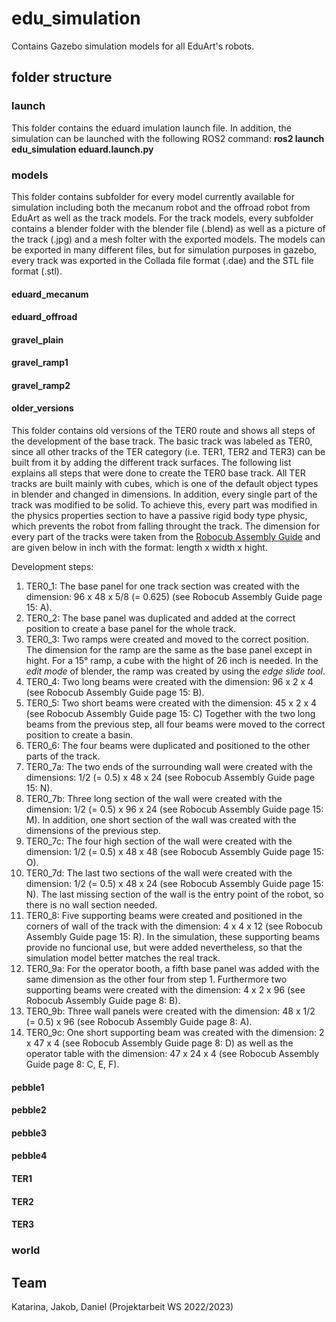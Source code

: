 # edu_simulation

Contains Gazebo simulation models for all EduArt's robots.

## folder structure

### launch
This folder contains the eduard imulation launch file. In addition, the simulation can be launched with the following ROS2 command:
**ros2 launch edu_simulation eduard.launch.py**

### models
This folder contains subfolder for every model currently available for simulation including both the mecanum robot and the offroad robot from EduArt as well as the track models.
For the track models, every subfolder contains a blender folder with the blender file (.blend) as well as a picture of the track (.jpg) and a mesh folter with the exported models.
The models can be exported in many different files, but for simulation purposes in gazebo, every track was exported in the Collada file format (.dae) and the STL file format (.stl).

#### eduard_mecanum

#### eduard_offroad

#### gravel_plain

#### gravel_ramp1

#### gravel_ramp2

#### older_versions
This folder contains old versions of the TER0 route and shows all steps of the development of the base track.
The basic track was labeled as TER0, since all other tracks of the TER category (i.e. TER1, TER2 and TER3) can be built from it by adding the different track surfaces.
The following list explains all steps that were done to create the TER0 base track.
All TER tracks are built mainly with cubes, which is one of the default object types in blender and changed in dimensions. In addition, every single part of the track was modified to be solid.
To achieve this, every part was modified in the physics properties section to have a passive rigid body type physic, which prevents the robot from falling throught the track.
The dimension for every part of the tracks were taken from the [Robocub Assembly Guide](https://rrl.robocup.org/wp-content/uploads/2022/05/RoboCup2022_AssemblyGuide_Final.pdf) 
and are given below in inch with the format: length x width x hight.

Development steps:
1. TER0_1: The base panel for one track section was created with the dimension: 96 x 48 x 5/8 (= 0.625) (see Robocub Assembly Guide page 15: A).
2. TER0_2: The base panel was duplicated and added at the correct position to create a base panel for the whole track.
3. TER0_3: Two ramps were created and moved to the correct position. The dimension for the ramp are the same as the base panel except in hight.
	For a 15° ramp, a cube with the hight of 26 inch is needed. In the *edit mode* of blender, the ramp was created by using the *edge slide tool*.
4. TER0_4: Two long beams were created with the dimension: 96 x 2 x 4 (see Robocub Assembly Guide page 15: B).
5. TER0_5: Two short beams were created with the dimension: 45 x 2 x 4 (see Robocub Assembly Guide page 15: C)
	Together with the two long beams from the previous step, all four beams were moved to the correct position to create a basin.
6. TER0_6: The four beams were duplicated and positioned to the other parts of the track.
7. TER0_7a: The two ends of the surrounding wall were created with the dimensions: 1/2 (= 0.5) x 48 x 24 (see Robocub Assembly Guide page 15: N).
8. TER0_7b: Three long section of the wall were created with the dimension: 1/2 (= 0.5) x 96 x 24 (see Robocub Assembly Guide page 15: M).
	In addition, one short section of the wall was created with the dimensions of the previous step.
8. TER0_7c: The four high section of the wall were created with the dimension: 1/2 (= 0.5) x 48 x 48 (see Robocub Assembly Guide page 15: O).
9. TER0_7d: The last two sections of the wall were created with the dimension: 1/2 (= 0.5) x 48 x 24 (see Robocub Assembly Guide page 15: N).
	The last missing section of the wall is the entry point of the robot, so there is no wall section needed.
10. TER0_8: Five supporting beams were created and positioned in the corners of wall of the track with the dimension: 4 x 4 x 12 (see Robocub Assembly Guide page 15: R).
	In the simulation, these supporting beams provide no funcional use, but were added nevertheless, so that the simulation model better matches the real track.
11. TER0_9a: For the operator booth, a fifth base panel was added with the same dimension as the other four from step 1. 
	Furthermore two supporting beams were created with the dimension: 4 x 2 x 96 (see Robocub Assembly Guide page 8: B).
12. TER0_9b: Three wall panels were created with the dimension: 48 x 1/2 (= 0.5) x 96 (see Robocub Assembly Guide page 8: A).
13. TER0_9c: One short supporting beam was created with the dimension: 2 x 47 x 4 (see Robocub Assembly Guide page 8: D) as well as the operator table
	with the dimension: 47 x 24 x 4 (see Robocub Assembly Guide page 8: C, E, F).

#### pebble1

#### pebble2

#### pebble3

#### pebble4

#### TER1

#### TER2

#### TER3

### world



## Team
Katarina, Jakob, Daniel (Projektarbeit WS 2022/2023)